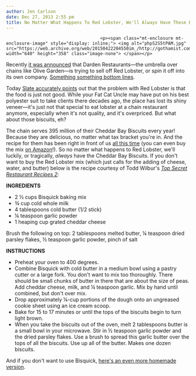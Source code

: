 ```yaml
---
author: Jen Carlson
date: Dec 27, 2013 2:55 pm
title: No Matter What Happens To Red Lobster, We'll Always Have These Biscuits
---
```


	
										<p><span class="mt-enclosure mt-enclosure-image" style="display: inline;"> <img alt="phpS2S5tPAM.jpg" src="https://web.archive.org/web/20150422204550im_/http://gothamist.com/attachments/arts_jen/phpS2S5tPAM.jpg" width="640" height="358" class="image-none"> </span></p>

<p>Recently <a href="https://web.archive.org/web/20150422204550/http://www.fool.com/investing/general/2013/12/20/why-is-darden-selling-or-spinning-off-red-lobster.aspx#.Ur3DxmRDuA0">it was announced</a> that Darden Restaurants&#x2014;the umbrella over chains like Olive Garden&#x2014;is trying to sell off Red Lobster, or spin it off into its own company. <a href="https://web.archive.org/web/20150422204550/http://www.forbes.com/sites/maggiemcgrath/2013/12/23/red-lobster-release-not-enough-activist-investor-tells-darden/">Something something bottom lines</a>.</p>

<p>Today <a href="https://web.archive.org/web/20150422204550/http://www.slate.com/blogs/moneybox/2013/12/27/red_lobster_s_bad_food_problem_it_s_egregious.html">Slate accurately points</a> out that the problem with Red Lobster is that the food is just not good. While your Fat Cat Uncle may have put on his best polyester suit to take clients there decades ago, the place has lost its shiny veneer&#x2014;it&apos;s just not that special to eat lobster at a chain restaurant anymore, especially when it&apos;s not quality, and it&apos;s overpriced. But what about those biscuits, eh?</p>

<p>The chain serves 395 million of their Cheddar Bay Biscuits every year! Because they are delicious, no matter what tax bracket you&apos;re in. And the recipe for them has been right in front of us <a href="https://web.archive.org/web/20150422204550/http://abcnews.go.com/GMA/Recipes/top-secret-restaurant-recipes-red-lobsters-cheddar-biscuits/story?id=2788706">all this time</a> (you can even buy the mix <a href="https://web.archive.org/web/20150422204550/http://www.amazon.com/Red-Lobster-Cheddar-Bay-Biscuit/dp/B00AWQRLIG/ref=sr_1_1?ie=UTF8&amp;qid=1388169795&amp;sr=8-1&amp;keywords=red+lobster+biscuit+mix">on Amazon</a>!). So no matter what happens to Red Lobster, we&apos;ll luckily, or tragically, <em>always</em> have the Cheddar Bay Biscuits. If you don&apos;t want to buy the Red Lobster mix (which just calls for the adding of cheese, water, and butter) below is the recipe courtesy of Todd Wilbur&apos;s <em><a href="https://web.archive.org/web/20150422204550/http://www.amazon.com/Top-Secret-Restaurant-Recipes-Americas/dp/0452288002/ref=la_B000APRUHQ_1_2?s=books&amp;ie=UTF8&amp;qid=1388168951&amp;sr=1-2">Top Secret Restaurant Recipes 2</a></em>:</p>

<p><strong>INGREDIENTS</strong><br>
</p><ul><li> 2 &#xBD; cups Bisquick baking mix<br>
 </li><li>&#xBE; cup cold whole milk<br>
 </li><li>4 tablespoons cold butter (1/2 stick)<br>
 </li><li>&#xBC; teaspoon garlic powder<br>
 </li><li>1 heaping cup grated cheddar cheese</li></ul><p></p>

<p>Brush the following on top: 2 tablespoons melted butter, &#xBC; teaspoon dried parsley flakes, &#xBD; teaspoon garlic powder, pinch of salt</p>

<p><strong>INSTRUCTIONS</strong><br>
</p><ul><li>Preheat your oven to 400 degrees.<br>
</li><li>Combine Bisquick with cold butter in a medium bowl using a pastry cutter or a large fork. You don&apos;t want to mix too thoroughly. There should be small chunks of butter in there that are about the size of peas. Add cheddar cheese, milk, and &#xBC; teaspoon garlic. Mix by hand until combined, but don&apos;t over mix.<br>
</li><li>Drop approximately &#xBC;-cup portions of the dough onto an ungreased cookie sheet using an ice cream scoop.<br>
</li><li>Bake for 15 to 17 minutes or until the tops of the biscuits begin to turn light brown.<br>
</li><li>When you take the biscuits out of the oven, melt 2 tablespoons butter is a small bowl in your microwave. Stir in &#xBD; teaspoon garlic powder and the dried parsley flakes. Use a brush to spread this garlic butter over the tops of all the biscuits. Use up all of the butter. Makes one dozen biscuits.</li></ul>And if you don&apos;t want to use Bisquick, <a href="https://web.archive.org/web/20150422204550/http://www.browneyedbaker.com/2013/04/18/red-lobster-cheddar-bay-biscuits-recipe/">here&apos;s an even more homemade version</a>.<p></p>					
										
									
				